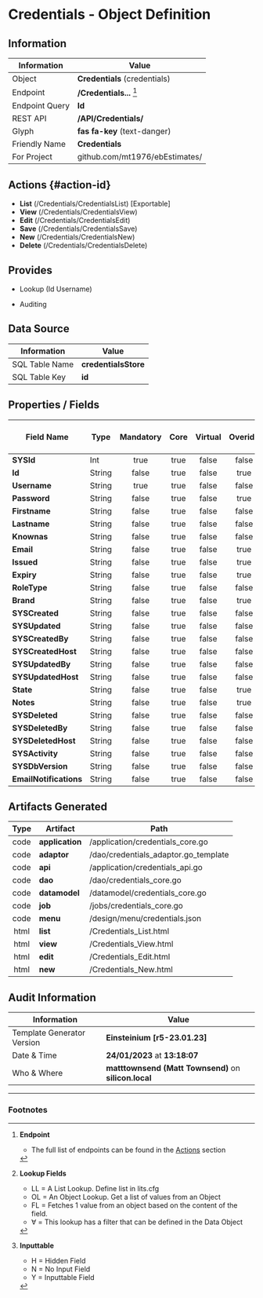# **Credentials** - Object Definition
##  Information
| Information  | Value  |
|---|---|
|Object         |**Credentials** (credentials) |
|Endpoint 	    |**/Credentials...** [^1]|
|Endpoint Query |**Id**|
|REST API|**/API/Credentials/**|
Glyph|**fas fa-key** (text-danger)
Friendly Name|**Credentials**|
|For Project    |github.com/mt1976/ebEstimates/|

##  Actions {#action-id}
* **List** (/Credentials/CredentialsList) [Exportable]
* **View** (/Credentials/CredentialsView)
* **Edit** (/Credentials/CredentialsEdit)
* **Save** (/Credentials/CredentialsSave)
* **New** (/Credentials/CredentialsNew)
* **Delete** (/Credentials/CredentialsDelete)







##  Provides
 * Lookup (Id Username)

* Auditing 




##  Data Source 
| Information  | Value  |
|---|---|
SQL Table Name       | **credentialsStore**
SQL Table Key | **id**



##  Properties / Fields
| Field Name| Type | Mandatory | Core | Virtual | Overide | Lookup [^2]| Lookup Object      | Lookup Field Source         | Lookup Return Value                | Inputable [^3]|DB Column|Default Value| No Change | Callout | Internal | Display | Mask |
| -- | --  | :--: | :--: | :--: |:--: |:--: |:--: |-- |-- |:--: |-- | --| :--: | :--: | :--: | -- | -- |
|**SYSId**|Int|true|true|false|false|||||NH|_id|0|false|false|true|text||
|**Id**|String|false|true|false|true|||||N|Id||true|false|false|text||
|**Username**|String|true|true|false|false|||||Y|Username||false|false|false|text||
|**Password**|String|false|true|false|true|||||NH|Password||false|false|false|password||
|**Firstname**|String|false|true|false|false|||||Y|Firstname||false|false|false|text||
|**Lastname**|String|false|true|false|false|||||Y|Lastname||false|false|false|text||
|**Knownas**|String|false|true|false|false|||||Y|Knownas||false|false|false|text||
|**Email**|String|false|true|false|true|||||Y|Email||false|false|false|email||
|**Issued**|String|false|true|false|true|||||N|Issued||false|false|false|datetime||
|**Expiry**|String|false|true|false|true|||||N|Expiry||false|false|false|datetime||
|**RoleType**|String|false|true|false|false|OL|UserRole|||Y|RoleType||false|false|false|text||
|**Brand**|String|false|true|false|true|||||H|Brand||false|false|false|text||
|**SYSCreated**|String|false|true|false|false|||||NH|_created||false|false|true|text||
|**SYSUpdated**|String|false|true|false|false|||||NH|_updated||false|false|true|text||
|**SYSCreatedBy**|String|false|true|false|false|||||NH|_createdBy||false|false|true|text||
|**SYSCreatedHost**|String|false|true|false|false|||||NH|_createdHost||false|false|true|text||
|**SYSUpdatedBy**|String|false|true|false|false|||||NH|_updatedBy||false|false|true|text||
|**SYSUpdatedHost**|String|false|true|false|false|||||NH|_updatedHost||false|false|true|text||
|**State**|String|false|true|false|true|LL|credentialStates|||Y|State||false|true|false|text||
|**Notes**|String|false|true|false|true|||||Y|Notes||false|false|false|textarea||
|**SYSDeleted**|String|false|true|false|false|||||NH|_deleted||false|false|true|text||
|**SYSDeletedBy**|String|false|true|false|false|||||NH|_deletedBy||false|false|true|text||
|**SYSDeletedHost**|String|false|true|false|false|||||NH|_deletedHost||false|false|true|text||
|**SYSActivity**|String|false|true|false|false|||||NH|_activity||false|false|true|text||
|**SYSDbVersion**|String|false|true|false|false|||||NH|_dbVersion||false|false|true|text||
|**EmailNotifications**|String|false|true|false|false|LL|tf|||Y|emailNotifications||false|false|false|text||


##  Artifacts Generated
| Type | Artifact | Path|
| :--: | -- | -- |
| code | **application** | /application/credentials_core.go |
| code | **adaptor** | /dao/credentials_adaptor.go_template |
| code | **api** | /application/credentials_api.go |
| code | **dao** | /dao/credentials_core.go |
| code | **datamodel** | /datamodel/credentials_core.go |
| code | **job** | /jobs/credentials_core.go |
| code | **menu** | /design/menu/credentials.json |
| html | **list** | /Credentials_List.html |
| html | **view** | /Credentials_View.html |
| html | **edit** | /Credentials_Edit.html |
| html | **new** | /Credentials_New.html |


## Audit Information
| Information  | Value |
|---|---|
Template Generator Version   | **Einsteinium [r5-23.01.23]**
Date & Time		     | **24/01/2023** at **13:18:07**
Who & Where		     | **matttownsend (Matt Townsend)** on **silicon.local**

---
### Footnotes
[^1]: **Endpoint**
    * The full list of endpoints can be found in the [Actions](#action-id) section
[^2]: **Lookup Fields**
    * LL = A List Lookup. Define list in lits.cfg
    * OL = An Object Lookup. Get a list of values from an Object
    * FL = Fetches 1 value from an object based on the content of the field. 
    * ∀ = This lookup has a filter that can be defined in the Data Object
[^3]: **Inputtable**   
    * H = Hidden Field
    * N = No Input Field
    * Y = Inputtable Field